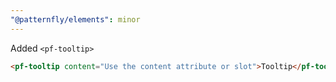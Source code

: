 ```yaml
---
"@patternfly/elements": minor
---
```


Added `<pf-tooltip>`

```html
<pf-tooltip content="Use the content attribute or slot">Tooltip</pf-tooltip>
```
